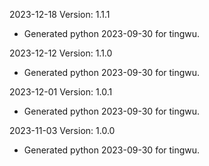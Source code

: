 2023-12-18 Version: 1.1.1
- Generated python 2023-09-30 for tingwu.

2023-12-12 Version: 1.1.0
- Generated python 2023-09-30 for tingwu.

2023-12-01 Version: 1.0.1
- Generated python 2023-09-30 for tingwu.

2023-11-03 Version: 1.0.0
- Generated python 2023-09-30 for tingwu.

